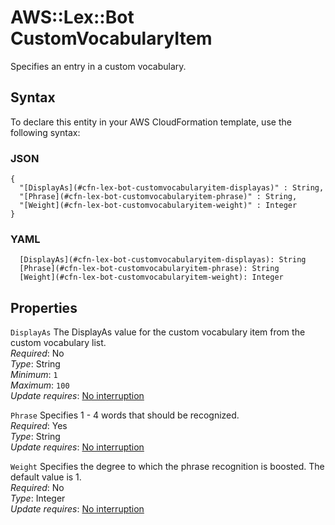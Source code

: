 # AWS::Lex::Bot CustomVocabularyItem<a name="aws-properties-lex-bot-customvocabularyitem"></a>

Specifies an entry in a custom vocabulary\.

## Syntax<a name="aws-properties-lex-bot-customvocabularyitem-syntax"></a>

To declare this entity in your AWS CloudFormation template, use the following syntax:

### JSON<a name="aws-properties-lex-bot-customvocabularyitem-syntax.json"></a>

```
{
  "[DisplayAs](#cfn-lex-bot-customvocabularyitem-displayas)" : String,
  "[Phrase](#cfn-lex-bot-customvocabularyitem-phrase)" : String,
  "[Weight](#cfn-lex-bot-customvocabularyitem-weight)" : Integer
}
```

### YAML<a name="aws-properties-lex-bot-customvocabularyitem-syntax.yaml"></a>

```
  [DisplayAs](#cfn-lex-bot-customvocabularyitem-displayas): String
  [Phrase](#cfn-lex-bot-customvocabularyitem-phrase): String
  [Weight](#cfn-lex-bot-customvocabularyitem-weight): Integer
```

## Properties<a name="aws-properties-lex-bot-customvocabularyitem-properties"></a>

`DisplayAs`  <a name="cfn-lex-bot-customvocabularyitem-displayas"></a>
The DisplayAs value for the custom vocabulary item from the custom vocabulary list\.  
*Required*: No  
*Type*: String  
*Minimum*: `1`  
*Maximum*: `100`  
*Update requires*: [No interruption](https://docs.aws.amazon.com/AWSCloudFormation/latest/UserGuide/using-cfn-updating-stacks-update-behaviors.html#update-no-interrupt)

`Phrase`  <a name="cfn-lex-bot-customvocabularyitem-phrase"></a>
Specifies 1 \- 4 words that should be recognized\.  
*Required*: Yes  
*Type*: String  
*Update requires*: [No interruption](https://docs.aws.amazon.com/AWSCloudFormation/latest/UserGuide/using-cfn-updating-stacks-update-behaviors.html#update-no-interrupt)

`Weight`  <a name="cfn-lex-bot-customvocabularyitem-weight"></a>
Specifies the degree to which the phrase recognition is boosted\. The default value is 1\.  
*Required*: No  
*Type*: Integer  
*Update requires*: [No interruption](https://docs.aws.amazon.com/AWSCloudFormation/latest/UserGuide/using-cfn-updating-stacks-update-behaviors.html#update-no-interrupt)